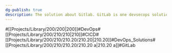 ```yaml
---
dg-publish: true
description: The solution about Gitlab. GitLab is one devsecops solution and can be installed for enterprise
---
```

#[[Projects/Library/200/200\|200]]#DevOps#[[Projects/Library/200/210/210\|210]]#CICD#[[Projects/Library/200/210/210.20/210.20\|210.20]]#DevOps_Solutions#[[Projects/Library/200/210/210.20/210.20 a\|210.20 a]]#GitLab



